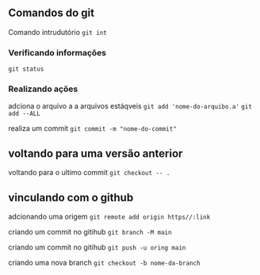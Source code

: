 ## Comandos do git

Comando intrudutório
`` git int `` 


### Verificando informações

`` git status ``


### Realizando ações

adciona o arquivo a a arquivos estáqveis
`` git add 'nome-do-arquibo.a' ``
`` git add --ALL ``

realiza um commit
`` git commit -m "nome-do-commit" ``

## voltando para uma versão anterior

voltando para o ultimo commit
`` git checkout -- . ``


## vinculando com o github

adcionando uma origem
`` git remote add origin https//:link ``

criando um commit no gitihub
`` git branch -M main ``

criando um commit no gitihub
`` git push -u oring main ``

criando uma nova branch
`` git checkout -b nome-da-branch ``
